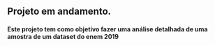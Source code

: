 ## Projeto em **andamento**.
#### Este projeto tem como objetivo fazer uma análise **detalhada** de uma amostra de um dataset do enem 2019
